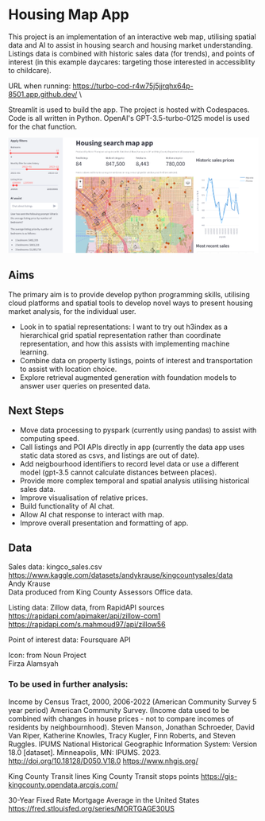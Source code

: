 # Housing Map App
This project is an implementation of an interactive web map, utilising spatial data and AI to assist in housing search and housing market understanding.
Listings data is combined with historic sales data (for trends), and points of interest (in this example daycares: targeting those interested in accessiblity to childcare).

URL when running: https://turbo-cod-r4w75j5jjrqhx64p-8501.app.github.dev/ \

Streamlit is used to build the app. The project is hosted with Codespaces. Code is all written in Python. OpenAI's GPT-3.5-turbo-0125 model is used for the chat function.

![screenshot of the app](streamlit_app.png "App screenshot")
## Aims
The primary aim is to provide develop python programming skills, utilising cloud platforms and spatial tools to develop novel ways to present housing market analysis, for the individual user.
* Look in to spatial representations: I want to try out h3index as a hierarchical grid spatial representation rather than coordinate representation, and how this assists with implementing machine learning.
* Combine data on property listings, points of interest and transportation to assist with location choice.
* Explore retrieval augmented generation with foundation models to answer user queries on presented data.
  
## Next Steps
* Move data processing to pyspark (currently using pandas) to assist with computing speed.
* Call listings and POI APIs directly in app (currently the data app uses static data stored as csvs, and listings are out of date).
* Add neigbourhood identifiers to record level data or use a different model (gpt-3.5 cannot calculate distances between places).
* Provide more complex temporal and spatial analysis utilising historical sales data.
* Improve visualisation of relative prices.
* Build functionality of AI chat.
* Allow AI chat response to interact with map.
* Improve overall presentation and formatting of app.

## Data
Sales data: kingco_sales.csv\
https://www.kaggle.com/datasets/andykrause/kingcountysales/data \
Andy Krause\
Data produced from King County Assessors Office data.

Listing data: Zillow data, from RapidAPI sources\
https://rapidapi.com/apimaker/api/zillow-com1 \
https://rapidapi.com/s.mahmoud97/api/zillow56

Point of interest data:
Foursquare API

Icon: from Noun Project\
Firza Alamsyah

### To be used in further analysis:
Income by Census Tract, 2000, 2006-2022 (American Community Survey 5 year period) American Community Survey.
(Income data used to be combined with changes in house prices - not to compare incomes of residents by neighbournhood).
Steven Manson, Jonathan Schroeder, David Van Riper, Katherine Knowles, Tracy Kugler, Finn Roberts, and Steven Ruggles. IPUMS National Historical Geographic Information System: Version 18.0 [dataset]. Minneapolis, MN: IPUMS. 2023. http://doi.org/10.18128/D050.V18.0
https://www.nhgis.org/

King County Transit lines
King County Transit stops points
https://gis-kingcounty.opendata.arcgis.com/

30-Year Fixed Rate Mortgage Average in the United States
https://fred.stlouisfed.org/series/MORTGAGE30US
